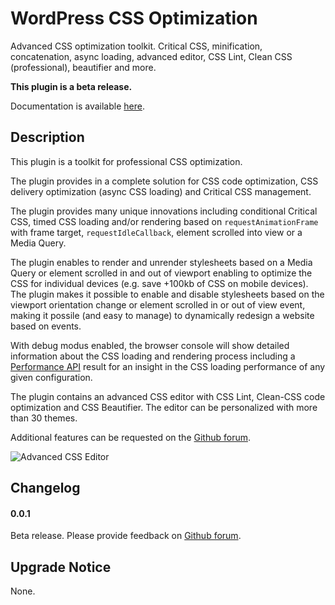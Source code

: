 # WordPress CSS Optimization

Advanced CSS optimization toolkit. Critical CSS, minification, concatenation, async loading, advanced editor, CSS Lint, Clean CSS (professional), beautifier and more.

**This plugin is a beta release.**

Documentation is available [here](https://github.com/o10n-x/wordpress-css-optimization/tree/master/docs).

## Description

This plugin is a toolkit for professional CSS optimization.

The plugin provides in a complete solution for CSS code optimization, CSS delivery optimization (async CSS loading) and Critical CSS management.

The plugin provides many unique innovations including conditional Critical CSS, timed CSS loading and/or rendering based on `requestAnimationFrame` with frame target, `requestIdleCallback`, element scrolled into view or a Media Query.

The plugin enables to render and unrender stylesheets based on a Media Query or element scrolled in and out of viewport enabling to optimize the CSS for individual devices (e.g. save +100kb of CSS on mobile devices). The plugin makes it possible to enable and disable stylesheets based on the viewport orientation change or element scrolled in or out of view event, making it possile (and easy to manage) to dynamically redesign a website based on events.

With debug modus enabled, the browser console will show detailed information about the CSS loading and rendering process including a [Performance API](https://developer.mozilla.org/nl/docs/Web/API/Performance) result for an insight in the CSS loading performance of any given configuration.

The plugin contains an advanced CSS editor with CSS Lint, Clean-CSS code optimization and CSS Beautifier. The editor can be personalized with more than 30 themes.

Additional features can be requested on the [Github forum](https://github.com/o10n-x/wordpress-css-optimization/issues).

![Advanced CSS Editor](https://github.com/o10n-x/css-optimization/blob/master/docs/images/css-editor.png)

## Changelog

#### 0.0.1

Beta release. Please provide feedback on [Github forum](https://github.com/o10n-x/wordpress-css-optimization/issues).

## Upgrade Notice

None.
